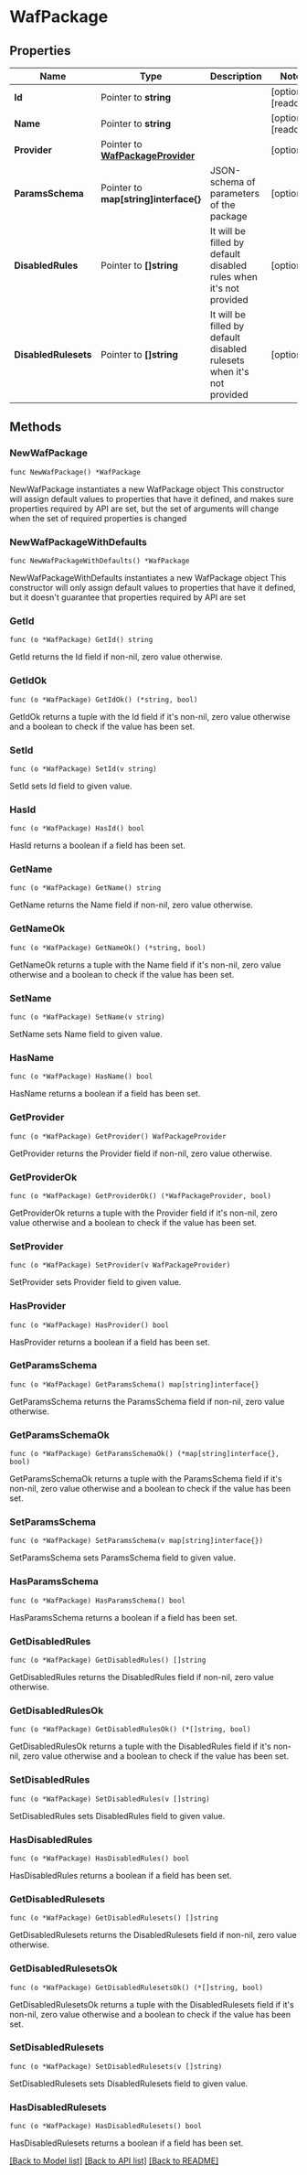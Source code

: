 # WafPackage

## Properties

Name | Type | Description | Notes
------------ | ------------- | ------------- | -------------
**Id** | Pointer to **string** |  | [optional] [readonly] 
**Name** | Pointer to **string** |  | [optional] [readonly] 
**Provider** | Pointer to [**WafPackageProvider**](WafPackageProvider.md) |  | [optional] 
**ParamsSchema** | Pointer to **map[string]interface{}** | JSON-schema of parameters of the package | [optional] 
**DisabledRules** | Pointer to **[]string** | It will be filled by default disabled rules when it&#39;s not provided | [optional] 
**DisabledRulesets** | Pointer to **[]string** | It will be filled by default disabled rulesets when it&#39;s not provided | [optional] 

## Methods

### NewWafPackage

`func NewWafPackage() *WafPackage`

NewWafPackage instantiates a new WafPackage object
This constructor will assign default values to properties that have it defined,
and makes sure properties required by API are set, but the set of arguments
will change when the set of required properties is changed

### NewWafPackageWithDefaults

`func NewWafPackageWithDefaults() *WafPackage`

NewWafPackageWithDefaults instantiates a new WafPackage object
This constructor will only assign default values to properties that have it defined,
but it doesn't guarantee that properties required by API are set

### GetId

`func (o *WafPackage) GetId() string`

GetId returns the Id field if non-nil, zero value otherwise.

### GetIdOk

`func (o *WafPackage) GetIdOk() (*string, bool)`

GetIdOk returns a tuple with the Id field if it's non-nil, zero value otherwise
and a boolean to check if the value has been set.

### SetId

`func (o *WafPackage) SetId(v string)`

SetId sets Id field to given value.

### HasId

`func (o *WafPackage) HasId() bool`

HasId returns a boolean if a field has been set.

### GetName

`func (o *WafPackage) GetName() string`

GetName returns the Name field if non-nil, zero value otherwise.

### GetNameOk

`func (o *WafPackage) GetNameOk() (*string, bool)`

GetNameOk returns a tuple with the Name field if it's non-nil, zero value otherwise
and a boolean to check if the value has been set.

### SetName

`func (o *WafPackage) SetName(v string)`

SetName sets Name field to given value.

### HasName

`func (o *WafPackage) HasName() bool`

HasName returns a boolean if a field has been set.

### GetProvider

`func (o *WafPackage) GetProvider() WafPackageProvider`

GetProvider returns the Provider field if non-nil, zero value otherwise.

### GetProviderOk

`func (o *WafPackage) GetProviderOk() (*WafPackageProvider, bool)`

GetProviderOk returns a tuple with the Provider field if it's non-nil, zero value otherwise
and a boolean to check if the value has been set.

### SetProvider

`func (o *WafPackage) SetProvider(v WafPackageProvider)`

SetProvider sets Provider field to given value.

### HasProvider

`func (o *WafPackage) HasProvider() bool`

HasProvider returns a boolean if a field has been set.

### GetParamsSchema

`func (o *WafPackage) GetParamsSchema() map[string]interface{}`

GetParamsSchema returns the ParamsSchema field if non-nil, zero value otherwise.

### GetParamsSchemaOk

`func (o *WafPackage) GetParamsSchemaOk() (*map[string]interface{}, bool)`

GetParamsSchemaOk returns a tuple with the ParamsSchema field if it's non-nil, zero value otherwise
and a boolean to check if the value has been set.

### SetParamsSchema

`func (o *WafPackage) SetParamsSchema(v map[string]interface{})`

SetParamsSchema sets ParamsSchema field to given value.

### HasParamsSchema

`func (o *WafPackage) HasParamsSchema() bool`

HasParamsSchema returns a boolean if a field has been set.

### GetDisabledRules

`func (o *WafPackage) GetDisabledRules() []string`

GetDisabledRules returns the DisabledRules field if non-nil, zero value otherwise.

### GetDisabledRulesOk

`func (o *WafPackage) GetDisabledRulesOk() (*[]string, bool)`

GetDisabledRulesOk returns a tuple with the DisabledRules field if it's non-nil, zero value otherwise
and a boolean to check if the value has been set.

### SetDisabledRules

`func (o *WafPackage) SetDisabledRules(v []string)`

SetDisabledRules sets DisabledRules field to given value.

### HasDisabledRules

`func (o *WafPackage) HasDisabledRules() bool`

HasDisabledRules returns a boolean if a field has been set.

### GetDisabledRulesets

`func (o *WafPackage) GetDisabledRulesets() []string`

GetDisabledRulesets returns the DisabledRulesets field if non-nil, zero value otherwise.

### GetDisabledRulesetsOk

`func (o *WafPackage) GetDisabledRulesetsOk() (*[]string, bool)`

GetDisabledRulesetsOk returns a tuple with the DisabledRulesets field if it's non-nil, zero value otherwise
and a boolean to check if the value has been set.

### SetDisabledRulesets

`func (o *WafPackage) SetDisabledRulesets(v []string)`

SetDisabledRulesets sets DisabledRulesets field to given value.

### HasDisabledRulesets

`func (o *WafPackage) HasDisabledRulesets() bool`

HasDisabledRulesets returns a boolean if a field has been set.


[[Back to Model list]](../README.md#documentation-for-models) [[Back to API list]](../README.md#documentation-for-api-endpoints) [[Back to README]](../README.md)


